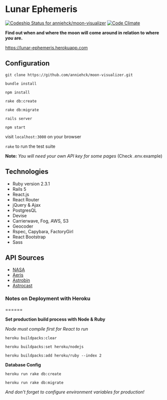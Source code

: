 # Lunar Ephemeris
[ ![Codeship Status for anniehck/moon-visualizer](https://app.codeship.com/projects/b92aa070-7566-0134-e20a-36b396ab9a96/status?branch=master)](https://app.codeship.com/projects/179371)
[![Code Climate](https://codeclimate.com/github/anniehck/moon-visualizer/badges/gpa.svg)](https://codeclimate.com/github/anniehck/moon-visualizer)

**Find out when and where the moon will come around in relation to where _you_ are.**

https://lunar-ephemeris.herokuapp.com


## Configuration

`git clone https://github.com/anniehck/moon-visualizer.git`

`bundle install`

`npm install`

`rake db:create`

`rake db:migrate`

`rails server`

`npm start`

visit `localhost:3000` on your browser

`rake` to run the test suite

**Note:** *You will need your own API key for some pages* (Check .env.example)


## Technologies

* Ruby version 2.3.1
* Rails 5
* React.js
* React Router
* jQuery & Ajax
* PostgresQL
* Devise
* Carrierwave, Fog, AWS, S3
* Geocoder
* Rspec, Capybara, FactoryGirl
* React Bootstrap
* Sass


## API Sources

* [NASA](https://api.nasa.gov/api.html)
* [Aeris](http://www.aerisweather.com/support/docs/api/)
* [Astrobin](http://www.astrobin.com/help/api/)
* [Astrocast](http://astrocast.herokuapp.com/bites)


### Notes on Deployment with Heroku

======

**Set production build process with Node & Ruby**

*Node must compile first for React to run*

`heroku buildpacks:clear`

`heroku buildpacks:set heroku/nodejs`

`heroku buildpacks:add heroku/ruby --index 2`

**Database Config**

`heroku run rake db:create`

`heroku run rake db:migrate`

*And don't forget to configure environment variables for production!*
